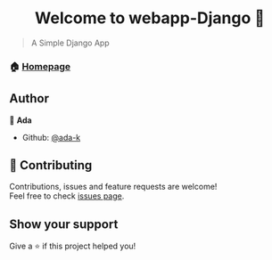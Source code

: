 <h1 align="center">Welcome to webapp-Django 👋</h1>
<p>
</p>

> A Simple Django App

### 🏠 [Homepage](https://github.com/ada-k/webapp-Django)

## Author

👤 **Ada**

- Github: [@ada-k](https://github.com/ada-k)

## 🤝 Contributing

Contributions, issues and feature requests are welcome!<br />Feel free to check [issues page](https://github.com/ada-k/webapp-Django/issues).

## Show your support

Give a ⭐️ if this project helped you!

